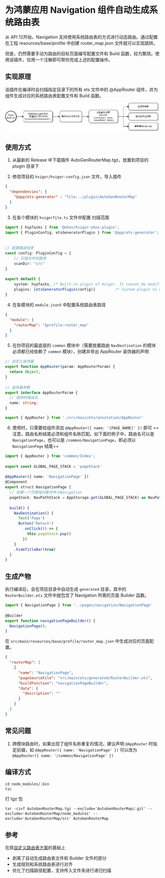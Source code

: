 # 为鸿蒙应用 Navigation 组件自动生成系统路由表

从 API 12开始，Navigation 支持使用系统路由表的方式进行动态路由。通过配置在工程 resources/base/profile 中创建 router_map.json 文件就可以实现跳转。

但是，仍然需要手动为路由的目标页面编写配置文件和 Build 函数，较为繁琐。使用该插件，仅用一个注解即可帮你完成上述的配置操作。

## 实现原理

该插件在编译时会扫描指定目录下的所有 ets 文件中的 @AppRouter 组件，并为组件生成对应的系统路由表配置文件和 Build 函数。

![image](image.png)

## 使用方式

1. 从最新的 Release 中下载插件 AutoGenRouterMap.tgz，放置到项目的 plugin 目录下

2. 修改项目的 `hvigor/hvigor-config.json` 文件，导入插件

```json
{
  "dependencies": {
    "@app/ets-generator" : "file:../plugin/AutoGenRouterMap"
  }
}
```

3. 在各个模块的 `hvigorfile.ts` 文件中配置 扫描范围

```typescript
import { hspTasks } from '@ohos/hvigor-ohos-plugin';
import { PluginConfig, etsGeneratorPlugin } from '@app/ets-generator';


// 配置路由信息
const config: PluginConfig = {
    // 扫描文件的路径
    scanDir: "src"
}

export default {
    system: hspTasks, /* Built-in plugin of Hvigor. It cannot be modified. */
    plugins: [etsGeneratorPlugin(config)]         /* Custom plugin to extend the functionality of Hvigor. */
}
```

4. 在各模块的 `module.json5` 中配置系统路由表路径

```json
{
  "module": {
    "routerMap": "$profile:router_map"
  }
}
```

5. 在你项目的最底层的 `common` 模块中（需要放置路由 `NavDestination` 的模块必须都已经依赖了 `common` 模块），创建并导出 AppRouter 装饰器的声明

```typescript
// 自定义装饰器
export function AppRouter(param: AppRouterParam) {
  return Object;
}

// 装饰器参数
export interface AppRouterParam {
  // 跳转的路由名
  name: string;
}
```

```typescript
export { AppRouter } from './src/main/ets/annotation/AppRouter'
```

6. 使用时，只需要给组件添加 `@AppRouter({ name: '[PAGE_NAME]' })` 即可
==注意，路由名称结尾必须和组件名称匹配。如下面的例子中，路由名可以是 `NavigationPage`，也可以是 `/common/NavigationPage`，即必须以 `NavigationPage` 结尾==

```typescript
import { AppRouter } from 'common/Index';

export const GLOBAL_PAGE_STACK = 'pageStack'

@AppRouter({ name: 'NavigationPage' })
@Component
export struct NavigationPage {
  // 创建一个页面栈对象并传入Navigation
  pageStack: NavPathStack = AppStorage.get(GLOBAL_PAGE_STACK) as NavPathStack

  build() {
    NavDestination() {
      Text('Page')
      Button('Return')
        .onClick(() => {
          this.pageStack.pop()
        })
    }
    .hideTitleBar(true)
  }
}
```

## 生成产物

执行编译后，会在项目目录中自动生成 `generated` 目录，其中的 `RouterBuilder.ets` 文件中就包含了 Navigation 所需的页面 Builder 函数。

```typescript
import { NavigationPage } from '../pages/navigation/NavigationPage'

@Builder
export function navigationPageBuilder() {
  NavigationPage();
}
```

在 `src/main/resources/base/profile/router_map.json` 中生成对应的页面配置。

```json
{
  "routerMap": [
    {
      "name": "NavigationPage",
      "pageSourceFile": "src/main/ets/generated/RouterBuilder.ets",
      "buildFunction": "navigationPageBuilder",
      "data": {
        "description": ""
      }
    }
  ]
}
```

## 常见问题

1. 跨模块路由时，如果出现了组件名称重复的情况，建议声明 `@AppRouter` 时指定前缀，如 `@AppRouter({ name: 'NavigationPage' })` 可以改为 `@AppRouter({ name: '/common/NavigationPage' })`

## 编译方式

```shell
cd node_modules/.bin
tsc
```

打 tgz 包

```shell
tar -czvf AutoGenRouterMap.tgz --exclude='AutoGenRouterMap/.git' --exclude='AutoGenRouterMap/node_modules' --exclude='AutoGenRouterMap/src' AutoGenRouterMap
```

## 参考

在原[自定义路由表方案](https://gitee.com/harmonyos-cases/cases/tree/master/CommonAppDevelopment/common/routermodule)的基础上

- 剥离了自动生成路由表文件和 Builder 文件的部分
- 生成规则和系统路由表进行对齐
- 优化了扫描路径配置，支持传入文件夹进行递归扫描

